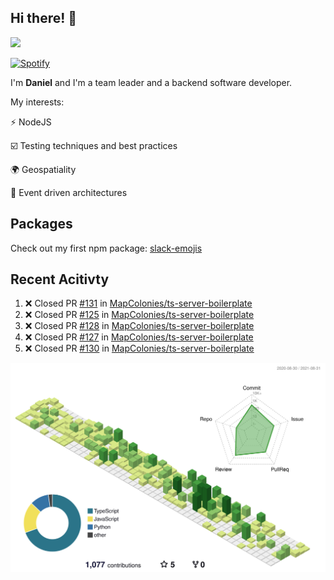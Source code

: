 ## Hi there! 👋

<p>
  <img src="https://github-readme-stats.vercel.app/api?username=syncush&theme=tokyonight">
</p>

[![Spotify](https://novatorem-rust.vercel.app/api/spotify)](https://open.spotify.com/user/syncush)

I'm **Daniel** and I'm a team leader and a backend software developer.

My interests:

⚡ NodeJS

☑️ Testing techniques and best practices

🌍 Geospatiality

🧠 Event driven architectures

## Packages
Check out my first npm package: [slack-emojis](https://www.npmjs.com/package/slack-emojis)

## Recent Acitivty
<!--START_SECTION:activity-->
1. ❌ Closed PR [#131](https://github.com/MapColonies/ts-server-boilerplate/pull/131) in [MapColonies/ts-server-boilerplate](https://github.com/MapColonies/ts-server-boilerplate)
2. ❌ Closed PR [#125](https://github.com/MapColonies/ts-server-boilerplate/pull/125) in [MapColonies/ts-server-boilerplate](https://github.com/MapColonies/ts-server-boilerplate)
3. ❌ Closed PR [#128](https://github.com/MapColonies/ts-server-boilerplate/pull/128) in [MapColonies/ts-server-boilerplate](https://github.com/MapColonies/ts-server-boilerplate)
4. ❌ Closed PR [#127](https://github.com/MapColonies/ts-server-boilerplate/pull/127) in [MapColonies/ts-server-boilerplate](https://github.com/MapColonies/ts-server-boilerplate)
5. ❌ Closed PR [#130](https://github.com/MapColonies/ts-server-boilerplate/pull/130) in [MapColonies/ts-server-boilerplate](https://github.com/MapColonies/ts-server-boilerplate)
<!--END_SECTION:activity-->

![contrib](./profile-3d-contrib/profile-green-animate.svg)
